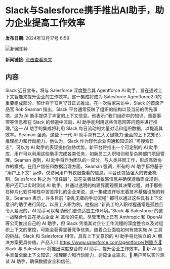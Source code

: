 # Slack与Salesforce携手推出AI助手，助力企业提高工作效率

**发布日期**: 2024年12月17号 6:59

![新闻图片](https://upload.chinaz.com/2024/1217/6387004433954997364483348.png)

**新闻链接**: [点击查看原文](https://www.aibase.com/zh/news/14030)

## 内容

Slack 近日宣布，将与 Salesforce 深度整合其 Agentforce AI 助手，旨在通过上下文智能来提升企业的工作效率。这一集成将成为 Salesforce Agentforce2.0的重要组成部分，预计将于12月17日正式推出。在一次独家采访中，Slack 的首席产品官 Rob Seaman 指出，Slack 平台通常反映了组织的结构以及当前的优先事项，这为 AI 助手提供了丰富的上下文信息。他表示:“我们组织中的知识、重要事项等信息都在 Slack 的频道中流动，AI 助手能利用这些信息回答问题并进行推理。”这一 AI 助手的集成将利用 Slack 每日流动的大量对话和组织数据，以提高其效率。Seaman 强调，这些下一代 AI 助手具有三大关键能力:全面的上下文知识、推理能力和行动能力。他认为，Slack 作为现代企业沟通和知识的 “可搜索日志”，可以为 AI 助手的表现提供独特优势。新平台将推出一个可定制的 AI 助手库，用户可以利用这些助手完成各类任务，如新员工入职培训和复杂跨部门项目管理。Seaman 提到，AI 助手将作为团队的一部分，与人类共同工作，形成高效协作的模式。在用户信任和数据治理方面，Seaman 强调，所有的 AI 助手都将基于 “用户上下文” 运作，仅访问用户有权限查看的信息。平台还包括强大的安全机制，Salesforce 称之为 “信任层”，旨在妥善处理敏感信息并确保遵循商业规则。用户还可以实时测试 AI 助手，并通过透明的构建界面观察其决策过程。对于那些在碎片化软件堆栈中苦苦挣扎的企业来说，这一集成或许标志着技术基础设施的转变。Seaman 表示，许多目前 “杂乱无章的手动流程” 都可以通过这些具有上下文意识的助手进行简化。以员工入职为例，他指出:“新员工的入职过程通常是孤独且令人紧张的，AI 助手可以帮助他们更快适应工作环境。”Slack 与 Salesforce 的这一战略合作旨在抢占企业 AI 革命的先机。尽管市场上已有 Anthropic 和 OpenAI 等公司推出自己的 AI 助手，但 Slack 凭借其对企业工作流程的深度整合以及对组织上下文的掌控，可能会获得显著竞争优势。随着企业面临如何有效实施 AI 工具的挑战，Slack 和 Salesforce 相信，具有上下文意识的 AI 助手将比独立的 AI 解决方案更具价值。产品入口:https://www.salesforce.com/agentforce/划重点:🌟 Slack 与 Salesforce 将推出深度整合的 AI 助手，提升企业工作效率。🔑 新 AI 助手具备全面上下文知识、推理能力和行动能力，适应企业需求。🤝 用户可以实时测试 AI 助手，确保数据安全和信任。
